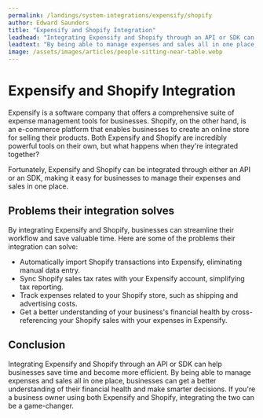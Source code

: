 ```yaml
---
permalink: /landings/system-integrations/expensify/shopify
author: Edward Saunders
title: "Expensify and Shopify Integration"
leadhead: "Integrating Expensify and Shopify through an API or SDK can help businesses save time and become more efficient"
leadtext: "By being able to manage expenses and sales all in one place, businesses can get a better understanding of their financial health and make smarter decisions. If you're a business owner using both Expensify and Shopify, integrating the two can be a game-changer."
image: /assets/images/articles/people-sitting-near-table.webp
---
```

<div class="arttext">	<h1>Expensify and Shopify Integration</h1>
	<p>Expensify is a software company that offers a comprehensive suite of expense management tools for businesses. Shopify, on the other hand, is an e-commerce platform that enables businesses to create an online store for selling their products. Both Expensify and Shopify are incredibly powerful tools on their own, but what happens when they're integrated together?</p>
	<p>Fortunately, Expensify and Shopify can be integrated through either an API or an SDK, making it easy for businesses to manage their expenses and sales in one place.</p>
	<h2>Problems their integration solves</h2>
	<p>By integrating Expensify and Shopify, businesses can streamline their workflow and save valuable time. Here are some of the problems their integration can solve:</p>
	<ul>
		<li>Automatically import Shopify transactions into Expensify, eliminating manual data entry.</li>
		<li>Sync Shopify sales tax rates with your Expensify account, simplifying tax reporting.</li>
		<li>Track expenses related to your Shopify store, such as shipping and advertising costs.</li>
		<li>Get a better understanding of your business's financial health by cross-referencing your Shopify sales with your expenses in Expensify.</li>
	</ul>
	<h2>Conclusion</h2>
	<p>Integrating Expensify and Shopify through an API or SDK can help businesses save time and become more efficient. By being able to manage expenses and sales all in one place, businesses can get a better understanding of their financial health and make smarter decisions. If you're a business owner using both Expensify and Shopify, integrating the two can be a game-changer.</p>
</div>
